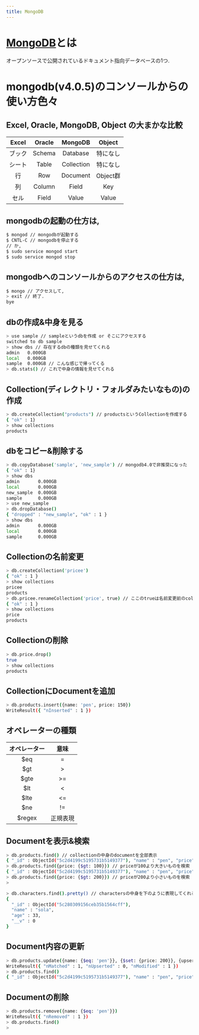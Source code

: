 ```yaml
---
title: MongoDB
---
```


# [MongoDB](https://github.com/mongodb/mongo)とは
オープンソースで公開されているドキュメント指向データベースの1つ.

# mongodb(v4.0.5)のコンソールからの使い方色々

## Excel, Oracle, MongoDB, Object の大まかな比較

| Excel | Oracle | MongoDB | Object |
|:---:|:---:|:---:|:---:|
| ブック | Schema | Database | 特になし |
| シート | Table | Collection | 特になし |
| 行 | Row | Document | Object群 |
| 列 | Column | Field | Key |
| セル | Field | Value | Value |


## mongodbの起動の仕方は,
```bash
$ mongod // mongodbが起動する
$ CNTL-C // mongodbを停止する
// か,
$ sudo service mongod start
$ sudo service mongod stop
```

## mongodbへのコンソールからのアクセスの仕方は,
```bash
$ mongo // アクセスして,
> exit // 終了.
bye
```

## dbの作成&中身を見る
```bash
> use sample // sampleというdbを作成 or そこにアクセスする
switched to db sample
> show dbs // 存在するdbの種類を見せてくれる
admin   0.000GB
local   0.000GB
sample  0.000GB // こんな感じで帰ってくる
> db.stats() // これで中身の情報を見せてくれる
```

## Collection(ディレクトリ・フォルダみたいなもの)の作成
```bash
> db.createCollection("products") // productsというCollectionを作成する
{ "ok" : 1}
> show collections
products
```

## dbをコピー&削除する
```bash
> db.copyDatabase('sample', 'new_sample') // mongodb4.0で非推奨になった
{ "ok" : 1}
> show dbs
admin       0.000GB
local       0.000GB
new_sample  0.000GB
sample      0.000GB
> use new_sample
> db.dropDatabase()
{ "dropped" : "new_sample", "ok" : 1 }
> show dbs
admin       0.000GB
local       0.000GB
sample      0.000GB
```

## Collectionの名前変更
```bash
> db.createCollection('pricee')
{ "ok" : 1 }
> show collections
pricee
products
> db.pricee.renameCollection('price', true) // ここのtrueは名前変更前のcollectionは削除するということ
{ "ok" : 1 }
> show collections
price
products
```

## Collectionの削除
```bash
> db.price.drop()
true
> show collections
products
```

## CollectionにDocumentを追加
```bash
> db.products.insert({name: 'pen', price: 150})
WriteResult({ "nInserted" : 1 })
```

## オペレーターの種類
| オペレーター | 意味 |
|:---:|:---:|
| $eq | = |
| $gt | > |
| $gte | >= |
| $lt | < |
| $lte | <= |
| $ne | != |
| $regex | 正規表現 |

## Documentを表示&検索
```bash
> db.products.find() // collectionの中身のdocumentを全部表示
{ "_id" : ObjectId("5c2d4199c5195731b5149377"), "name" : "pen", "price" : 150 }
> db.products.find({price: {$gt: 100}}) // priceが100より大きいものを検索
{ "_id" : ObjectId("5c2d4199c5195731b5149377"), "name" : "pen", "price" : 150 }
> db.products.find({price: {$gt: 200}}) // priceが200より小さいものを検索
>
```
```bash
> db.characters.find().pretty() // charactersの中身を下のように表現してくれる
{
  "_id" : ObjectId("5c280309156ceb35b1564cff"),
  "name" : "sola",
  "age" : 33,
  "__v" : 0
}
```

## Document内容の更新
```bash
> db.products.update({name: {$eq: 'pen'}}, {$set: {price: 200}}, {upsert: false, multi: true})
WriteResult({ "nMatched" : 1, "nUpserted" : 0, "nModified" : 1 })
> db.products.find()
{ "_id" : ObjectId("5c2d4199c5195731b5149377"), "name" : "pen", "price" : 200 }
```

## Documentの削除
```bash
> db.products.remove({name: {$eq: 'pen'}})
WriteResult({ "nRemoved" : 1 })
> db.products.find()
>
```
